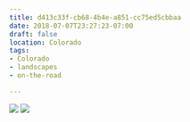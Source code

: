 ```yaml
---
title: d413c33f-cb68-4b4e-a851-cc75ed5cbbaa
date: 2018-07-07T23:27:23-07:00
draft: false
location: Colorado
tags:
- Colorado
- landscapes
- on-the-road

---
```



![](https://d17enza3bfujl8.cloudfront.net/DSCF0207.jpg)
![](https://d17enza3bfujl8.cloudfront.net/DSCF0211.jpg)


